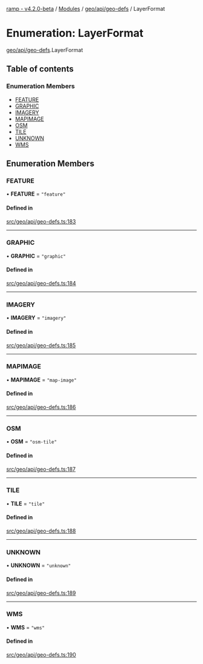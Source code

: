 [ramp - v4.2.0-beta](../README.md) / [Modules](../modules.md) / [geo/api/geo-defs](../modules/geo_api_geo_defs.md) / LayerFormat

# Enumeration: LayerFormat

[geo/api/geo-defs](../modules/geo_api_geo_defs.md).LayerFormat

## Table of contents

### Enumeration Members

- [FEATURE](geo_api_geo_defs.LayerFormat.md#feature)
- [GRAPHIC](geo_api_geo_defs.LayerFormat.md#graphic)
- [IMAGERY](geo_api_geo_defs.LayerFormat.md#imagery)
- [MAPIMAGE](geo_api_geo_defs.LayerFormat.md#mapimage)
- [OSM](geo_api_geo_defs.LayerFormat.md#osm)
- [TILE](geo_api_geo_defs.LayerFormat.md#tile)
- [UNKNOWN](geo_api_geo_defs.LayerFormat.md#unknown)
- [WMS](geo_api_geo_defs.LayerFormat.md#wms)

## Enumeration Members

### FEATURE

• **FEATURE** = ``"feature"``

#### Defined in

[src/geo/api/geo-defs.ts:183](https://github.com/sharvenp/ramp4-docs/blob/c6cdb39/src/geo/api/geo-defs.ts#L183)

___

### GRAPHIC

• **GRAPHIC** = ``"graphic"``

#### Defined in

[src/geo/api/geo-defs.ts:184](https://github.com/sharvenp/ramp4-docs/blob/c6cdb39/src/geo/api/geo-defs.ts#L184)

___

### IMAGERY

• **IMAGERY** = ``"imagery"``

#### Defined in

[src/geo/api/geo-defs.ts:185](https://github.com/sharvenp/ramp4-docs/blob/c6cdb39/src/geo/api/geo-defs.ts#L185)

___

### MAPIMAGE

• **MAPIMAGE** = ``"map-image"``

#### Defined in

[src/geo/api/geo-defs.ts:186](https://github.com/sharvenp/ramp4-docs/blob/c6cdb39/src/geo/api/geo-defs.ts#L186)

___

### OSM

• **OSM** = ``"osm-tile"``

#### Defined in

[src/geo/api/geo-defs.ts:187](https://github.com/sharvenp/ramp4-docs/blob/c6cdb39/src/geo/api/geo-defs.ts#L187)

___

### TILE

• **TILE** = ``"tile"``

#### Defined in

[src/geo/api/geo-defs.ts:188](https://github.com/sharvenp/ramp4-docs/blob/c6cdb39/src/geo/api/geo-defs.ts#L188)

___

### UNKNOWN

• **UNKNOWN** = ``"unknown"``

#### Defined in

[src/geo/api/geo-defs.ts:189](https://github.com/sharvenp/ramp4-docs/blob/c6cdb39/src/geo/api/geo-defs.ts#L189)

___

### WMS

• **WMS** = ``"wms"``

#### Defined in

[src/geo/api/geo-defs.ts:190](https://github.com/sharvenp/ramp4-docs/blob/c6cdb39/src/geo/api/geo-defs.ts#L190)
